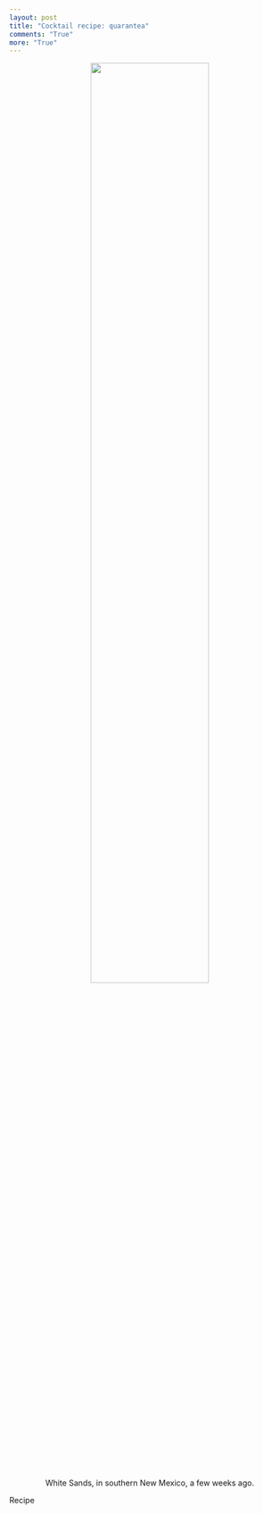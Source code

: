 ```yaml
---
layout: post
title: "Cocktail recipe: quarantea"
comments: "True"
more: "True"
---
```



<center><div class="thumbnail"><img src="{{ site.baseurl }}/public/img/IMG_3630.jpg" width="65%" class="thumbnail img-responsive">
<div class="caption">White Sands, in southern New Mexico, a few weeks ago.</div></div>
</center>

<!--more-->

Recipe

